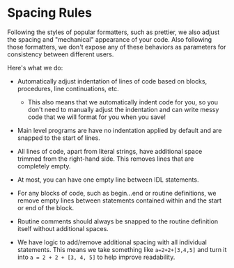 # Spacing Rules

Following the styles of popular formatters, such as prettier, we also adjust the spacing and "mechanical" appearance of your code. Also following those formatters, we don't expose any of these behaviors as parameters for consistency between different users.

Here's what we do:

- Automatically adjust indentation of lines of code based on blocks, procedures, line continuations, etc.

  - This also means that we automatically indent code for you, so you don't need to manually adjust the indentation and can write messy code that we will format for you when you save!

- Main level programs are have no indentation applied by default and are snapped to the start of lines.

- All lines of code, apart from literal strings, have additional space trimmed from the right-hand side. This removes lines that are completely empty.

- At most, you can have one empty line between IDL statements.

- For any blocks of code, such as begin...end or routine definitions, we remove empty lines between statements contained within and the start or end of the block.

- Routine comments should always be snapped to the routine definition itself without additional spaces.

- We have logic to add/remove additional spacing with all individual statements. This means we take something like `a=2+2+[3,4,5]` and turn it into `a = 2 + 2 + [3, 4, 5]` to help improve readability.
